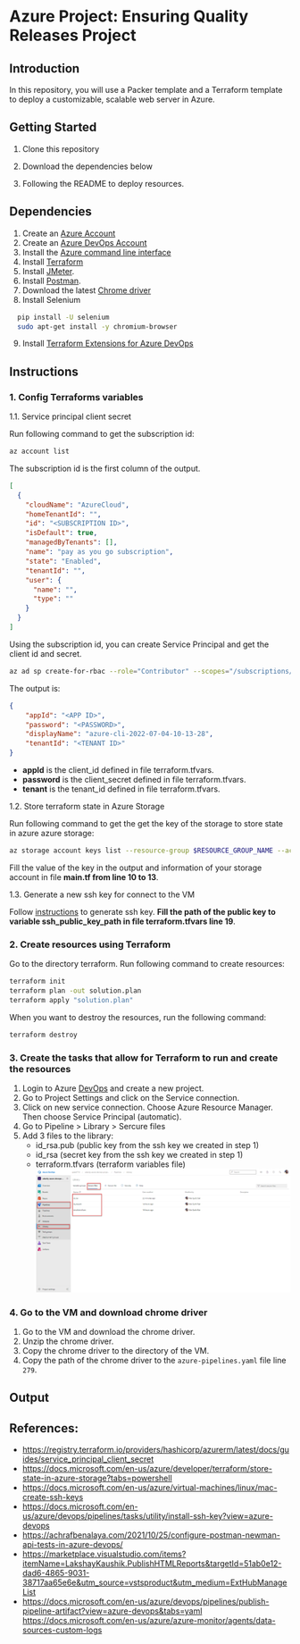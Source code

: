 # Azure Project: Ensuring Quality Releases Project

## Introduction

In this repository, you will use a Packer template and a Terraform template to deploy a customizable, scalable web server in Azure.

## Getting Started

1. Clone this repository

2. Download the dependencies below

3. Following the README to deploy resources.

## Dependencies

1. Create an [Azure Account](https://portal.azure.com)
2. Create an [Azure DevOps Account](https://dev.azure.com/)
3. Install the [Azure command line interface](https://docs.microsoft.com/en-us/cli/azure/install-azure-cli?view=azure-cli-latest)
4. Install [Terraform](https://www.terraform.io/downloads.html)
5. Install [JMeter](https://jmeter.apache.org/download_jmeter.cgi).
6. Install [Postman](https://www.postman.com/downloads/).
7. Download the latest [Chrome driver](https://sites.google.com/a/chromium.org/chromedriver/)
8. Install Selenium
```bash
  pip install -U selenium
  sudo apt-get install -y chromium-browser
```
9. Install [Terraform Extensions for Azure DevOps](https://marketplace.visualstudio.com/items?itemName=ms-devlabs.custom-terraform-tasks)
## Instructions
### 1. Config Terraforms variables
1.1. Service principal client secret

Run following command to get the subscription id:
```bash
az account list
```
The subscription id is the first column of the output.
```json
[
  {
    "cloudName": "AzureCloud",
    "homeTenantId": "",
    "id": "<SUBSCRIPTION ID>",
    "isDefault": true,
    "managedByTenants": [],
    "name": "pay as you go subscription",
    "state": "Enabled",
    "tenantId": "",
    "user": {
      "name": "",
      "type": ""
    }
  }
]
```
Using the subscription id, you can create Service Principal and get the client id and secret.

```bash
az ad sp create-for-rbac --role="Contributor" --scopes="/subscriptions/SUBSCRIPTION_ID"
```
The output is:
```json
{
	"appId": "<APP ID>",
	"password": "<PASSWORD>",
	"displayName": "azure-cli-2022-07-04-10-13-28",
	"tenantId": "<TENANT ID>"
}
```
- <b>appId</b> is the client_id defined in file terraform.tfvars.
- <b>password</b> is the client_secret defined in file terraform.tfvars.
- <b>tenant</b> is the tenant_id defined in file terraform.tfvars.

1.2. Store terraform state in Azure Storage

Run following command to get the get the key of the storage to store state in azure azure storage:
```bash
az storage account keys list --resource-group $RESOURCE_GROUP_NAME --account-name $STORAGE_ACCOUNT_NAME --query '[0].value' -o tsv
```
Fill the value of the key in the output and information of your storage account in file <b>main.tf from line 10 to 13</b>.

1.3. Generate a new ssh key for connect to the VM

Follow [instructions](https://docs.microsoft.com/en-us/azure/virtual-machines/linux/mac-create-ssh-keys) to generate ssh key. <b>Fill the path of the public key to variable ssh_public_key_path in file terraform.tfvars line 19</b>.
### 2. Create resources using Terraform
Go to the directory terraform.
Run following command to create resources:
```bash
terraform init
terraform plan -out solution.plan
terraform apply "solution.plan"
```
When you want to destroy the resources, run the following command:
```bash
terraform destroy
```
### 3. Create the tasks that allow for Terraform to run and create the resources
1. Login to Azure [DevOps](https://dev.azure.com/) and create a new project.
2. Go to Project Settings and click on the Service connection.
3. Click on new service connection. Choose Azure Resource Manager. Then choose Service Principal (automatic).
4. Go to Pipeline > Library > Sercure files
5. Add 3 files to the library:
    - id_rsa.pub (public key from the ssh key we created in step 1)
    - id_rsa (secret key from the ssh key we created in step 1)
    - terraform.tfvars (terraform variables file)
    ![Sercure file](./assets/images/securefiles.png)
### 4. Go to the VM and download chrome driver
1. Go to the VM and download the chrome driver.
2. Unzip the chrome driver.
3. Copy the chrome driver to the directory of the VM.
4. Copy the path of the chrome driver to the <code>azure-pipelines.yaml</code> file line <code>279</code>.
## Output
## References:
- https://registry.terraform.io/providers/hashicorp/azurerm/latest/docs/guides/service_principal_client_secret
- https://docs.microsoft.com/en-us/azure/developer/terraform/store-state-in-azure-storage?tabs=powershell
- https://docs.microsoft.com/en-us/azure/virtual-machines/linux/mac-create-ssh-keys
- https://docs.microsoft.com/en-us/azure/devops/pipelines/tasks/utility/install-ssh-key?view=azure-devops
- https://achrafbenalaya.com/2021/10/25/configure-postman-newman-api-tests-in-azure-devops/
- https://marketplace.visualstudio.com/items?itemName=LakshayKaushik.PublishHTMLReports&targetId=51ab0e12-dad6-4865-9031-38717aa65e6e&utm_source=vstsproduct&utm_medium=ExtHubManageList
- https://docs.microsoft.com/en-us/azure/devops/pipelines/publish-pipeline-artifact?view=azure-devops&tabs=yaml
https://docs.microsoft.com/en-us/azure/azure-monitor/agents/data-sources-custom-logs